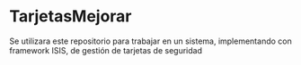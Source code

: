 # TarjetasMejorar
Se utilizara este repositorio para trabajar en un sistema, implementando con framework ISIS, de gestión de tarjetas de seguridad
